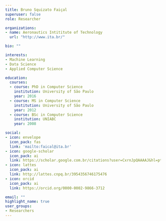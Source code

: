 ```yaml
---
title: Bruno Squizato Faiçal
superuser: false
role: Researcher

organizations:
- name: Aeronautics Intititute of Technology
  url: "http://www.ita.br/"

bio: ""

interests:
- Machine Learning
- Data Science
- Applied Computer Science

education:
  courses:
  - course: PhD in Computer Science
    institution: University of São Paulo
    year: 2016
  - course: MS in Computer Science
    institution: University of São Paulo
    year: 2012
  - course: BSc in Computer Science
    institution: UNIABC
    year: 2008

social:
- icon: envelope
  icon_pack: fas
  link: 'mailto:faical@ita.br'
- icon: google-scholar
  icon_pack: ai
  link: https://scholar.google.com.br/citations?user=CxrnJpQAAAAJ&hl=pt-BR
- icon: lattes
  icon_pack: ai
  link: http://lattes.cnpq.br/3954356746175476
- icon: orcid
  icon_pack: ai
  link: https://orcid.org/0000-0002-9866-3712

email: ""
highlight_name: true
user_groups:
- Researchers
---
```

